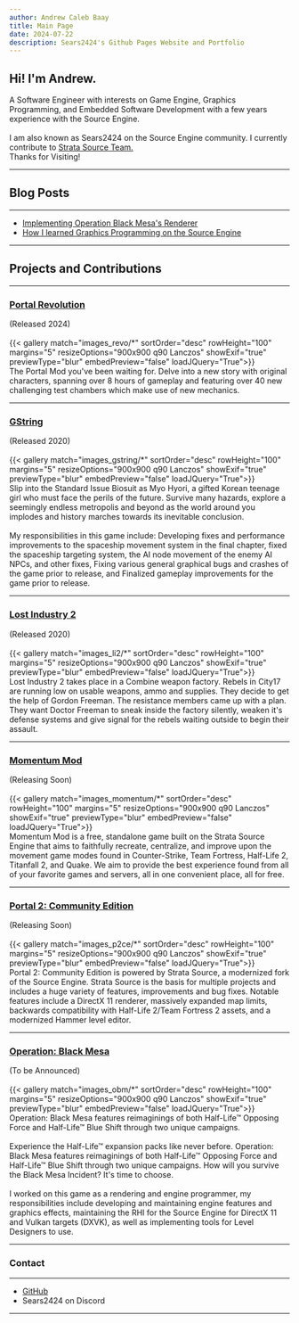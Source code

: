 ```yaml
---
author: Andrew Caleb Baay
title: Main Page
date: 2024-07-22
description: Sears2424's Github Pages Website and Portfolio
---
```


## Hi! I'm Andrew.

A Software Engineer with interests on Game Engine, Graphics Programming, and Embedded Software Development with a few years experience with the Source Engine.
\
\
I am also known as Sears2424 on the Source Engine community. I currently contribute to [Strata Source Team.](https://stratasource.org/) 
\
Thanks for Visiting!

---
## Blog Posts
---
- [Implementing Operation Black Mesa's Renderer](https://sears2424.github.io/posts/obm-part1/)
- [How I learned Graphics Programming on the Source Engine](https://sears2424.github.io/posts/learning-sdk/)

---
## Projects and Contributions
---
### [Portal Revolution](https://store.steampowered.com/app/601360/Portal_Revolution/)
(Released 2024)
\
\
{{< gallery match="images_revo/*" sortOrder="desc" rowHeight="100" margins="5" resizeOptions="900x900 q90 Lanczos" showExif="true" previewType="blur" embedPreview="false" loadJQuery="True">}}
\
The Portal Mod you've been waiting for. Delve into a new story with original characters, spanning over 8 hours of gameplay and featuring over 40 new challenging test chambers which make use of new mechanics. 


---
### [GString](https://store.steampowered.com/app/1224600/G_String/)
(Released 2020)
\
\
{{< gallery match="images_gstring/*" sortOrder="desc" rowHeight="100" margins="5" resizeOptions="900x900 q90 Lanczos" showExif="true" previewType="blur" embedPreview="false" loadJQuery="True">}}
\
Slip into the Standard Issue Biosuit as Myo Hyori, a gifted Korean teenage girl who must face the perils of the future. Survive many hazards, explore a seemingly endless metropolis and beyond as the world around you implodes and history marches towards its inevitable conclusion. 
\
\
My responsibilities in this game include: Developing fixes and performance improvements to the spaceship movement system in the final chapter, fixed the spaceship targeting system, the AI node movement of the enemy AI NPCs, and other fixes, Fixing various general graphical bugs and crashes of the game prior to release, and Finalized gameplay improvements for the game prior to release.

---
### [Lost Industry 2](https://store.steampowered.com/app/311810/)
(Released 2020)
\
\
{{< gallery match="images_li2/*" sortOrder="desc" rowHeight="100" margins="5" resizeOptions="900x900 q90 Lanczos" showExif="true" previewType="blur" embedPreview="false" loadJQuery="True">}}
\
Lost Industry 2 takes place in a Combine weapon factory.
Rebels in City17 are running low on usable weapons, ammo and supplies.
They decide to get the help of Gordon Freeman. The resistance members came up with a plan.
They want Doctor Freeman to sneak inside the factory silently, weaken it's defense systems
and give signal for the rebels waiting outside to begin their assault.

---
### [Momentum Mod](https://store.steampowered.com/app/669270/Momentum_Mod/)
(Releasing Soon)
\
\
{{< gallery match="images_momentum/*" sortOrder="desc" rowHeight="100" margins="5" resizeOptions="900x900 q90 Lanczos" showExif="true" previewType="blur" embedPreview="false" loadJQuery="True">}}
\
Momentum Mod is a free, standalone game built on the Strata Source Engine that aims to faithfully recreate, centralize, and improve upon the movement game modes found in Counter-Strike, Team Fortress, Half-Life 2, Titanfall 2, and Quake. We aim to provide the best experience found from all of your favorite games and servers, all in one convenient place, all for free. 

---
### [Portal 2: Community Edition](https://store.steampowered.com/app/440000/Portal_2_Community_Edition)
(Releasing Soon)
\
\
{{< gallery match="images_p2ce/*" sortOrder="desc" rowHeight="100" margins="5" resizeOptions="900x900 q90 Lanczos" showExif="true" previewType="blur" embedPreview="false" loadJQuery="True">}}
\
Portal 2: Community Edition is powered by Strata Source, a modernized fork of the Source Engine. Strata Source is the basis for multiple projects and includes a huge variety of features, improvements and bug fixes. Notable features include a DirectX 11 renderer, massively expanded map limits, backwards compatibility with Half-Life 2/Team Fortress 2 assets, and a modernized Hammer level editor.

---
### [Operation: Black Mesa](https://store.steampowered.com/app/311810/Operation_Black_Mesa/)
(To be Announced)
\
\
{{< gallery match="images_obm/*" sortOrder="desc" rowHeight="100" margins="5" resizeOptions="900x900 q90 Lanczos" showExif="true" previewType="blur" embedPreview="false" loadJQuery="True">}}
\
Operation: Black Mesa features reimaginings of both Half-Life™ Opposing Force and Half-Life™ Blue Shift through two unique campaigns. 
\
\
Experience the Half-Life™ expansion packs like never before. Operation: Black Mesa features reimaginings of both Half-Life™ Opposing Force and Half-Life™ Blue Shift through two unique campaigns. How will you survive the Black Mesa Incident? It's time to choose. 
\
\
I worked on this game as a rendering and engine programmer, my responsibilities include developing and maintaining engine features and graphics effects, maintaining the RHI for the Source Engine for DirectX 11 and Vulkan targets (DXVK), as well as implementing tools for Level Designers to use.


---
### Contact
---
- [GitHub](https://github.com/sears2424)
- Sears2424 on Discord

---